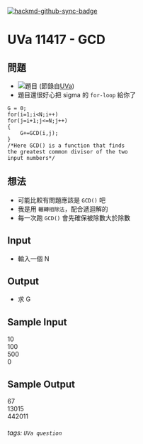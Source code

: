 [![hackmd-github-sync-badge](https://hackmd.io/OxQjonITS3qJwCwEtmOOGw/badge)](https://hackmd.io/OxQjonITS3qJwCwEtmOOGw)

# UVa 11417 - GCD



## 問題
* ![題目](https://i.imgur.com/chFgwAp.png) (節錄自[UVa](https://cpe.cse.nsysu.edu.tw/cpe/file/attendance/problemPdf/11417.pdf))
* 題目還很好心把 sigma 的 `for-loop` 給你了
```cpp=
G = 0;
for(i=1;i<N;i++)
for(j=i+1;j<=N;j++)
{
    G+=GCD(i,j);
}
/*Here GCD() is a function that finds
the greatest common divisor of the two
input numbers*/
```
## 想法
* 可能比較有問題應該是 `GCD()` 吧
* 我是用 `輾轉相除法`，配合遞迴解的
* 每一次跑 `GCD()` 會先確保被除數大於除數

## Input 
* 輸入一個 N

## Output
* 求 G

## Sample Input
10  
100  
500  
0  
## Sample Output
67  
13015  
442011  

###### tags: `UVa question`
